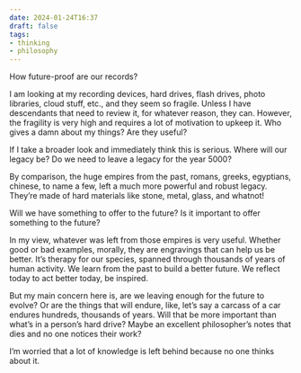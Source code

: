 ```yaml
---
date: 2024-01-24T16:37
draft: false
tags:
- thinking
- philosophy
---
```

How future-proof are our records?

I am looking at my recording devices, hard drives, flash drives, photo libraries, cloud stuff, etc., and they seem so fragile. Unless I have descendants that need to review it, for whatever reason, they can. However, the fragility is very high and requires a lot of motivation to upkeep it. Who gives a damn about my things? Are they useful?

If I take a broader look and immediately think this is serious. Where will our legacy be? Do we need to leave a legacy for the year 5000?

By comparison, the huge empires from the past, romans, greeks, egyptians, chinese, to name a few, left a much more powerful and robust legacy. They’re made of hard materials like stone, metal, glass, and whatnot!

Will we have something to offer to the future? Is it important to offer something to the future?

In my view, whatever was left from those empires is very useful. Whether good or bad examples, morally, they are engravings that can help us be better. It’s therapy for our species, spanned through thousands of years of human activity. We learn from the past to build a better future. We reflect today to act better today, be inspired.

But my main concern here is, are we leaving enough for the future to evolve? Or are the things that will endure, like, let’s say a carcass of a car endures hundreds, thousands of years. Will that be more important than what’s in a person’s hard drive? Maybe an excellent philosopher’s notes that dies and no one notices their work?

I’m worried that a lot of knowledge is left behind because no one thinks about it.